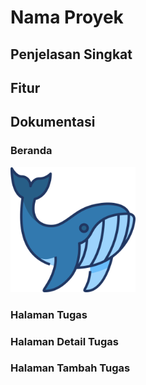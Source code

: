 # Nama Proyek

<!-- Deskripsi singkat proyek Anda di sini. -->

## Penjelasan Singkat

<!-- **Nama Proyek** adalah sebuah aplikasi yang [deskripsi aplikasi, misalnya: membantu pengguna untuk mengelola tugas harian mereka dengan lebih efektif]. Aplikasi ini dibangun menggunakan [teknologi yang digunakan, misalnya: Python dan Django] dan dirancang untuk [tujuan aplikasi, misalnya: meningkatkan produktivitas dan pengelolaan waktu]. -->

## Fitur

<!-- - **Fitur 1:** Deskripsi singkat fitur pertama.
- **Fitur 2:** Deskripsi singkat fitur kedua.
- **Fitur 3:** Deskripsi singkat fitur ketiga.
- **Fitur 4:** Deskripsi singkat fitur keempat. -->

## Dokumentasi

<!-- Berikut adalah beberapa tangkapan layar dari aplikasi: -->

### Beranda

<!-- ![Beranda](assets/icon.png) -->
<img src="assets/icon.png" alt="Beranda" width="200"/>

### Halaman Tugas

<!-- ![Halaman Tugas](path/to/tasks.png) -->

### Halaman Detail Tugas

<!-- ![Halaman Detail Tugas](path/to/task-detail.png) -->

### Halaman Tambah Tugas

<!-- ![Halaman Tambah Tugas](path/to/add-task.png) -->
